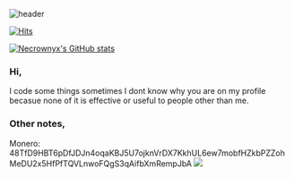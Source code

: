 ![header](https://capsule-render.vercel.app/api?type=waving&color=0:2cc973,100:a32da8&height=300&section=header&text=Hi,%20I'm%20Isaac&fontSize=70)

[![Hits](https://hits.seeyoufarm.com/api/count/incr/badge.svg?url=https%3A%2F%2Fgithub.com%2FNecrownyx%2FNecrownyx&count_bg=%2300AEFF&title_bg=%23555555&icon=&icon_color=%23E7E7E7&title=Views+Today+%2F+All+Time&edge_flat=true)](https://hits.seeyoufarm.com)

[![Necrownyx's GitHub stats](https://github-readme-stats.vercel.app/api?username=necrownyx&count_private=true&include_all_commits=true&theme=synthwave)](https://github.com/anuraghazra/github-readme-stats)

### Hi,
I code some things sometimes I dont know why you are on my profile becasue none of it is effective or useful to people other than me.

### Other notes,
Monero: 48TfD9HBT6pDfJDJn4oqaKBJ5U7ojknVrDX7KkhUL6ew7mobfHZkbPZZohMeDU2x5HfPfTQVLnwoFQgS3qAifbXmRempJbA
![](https://hit.yhype.me/github/profile?user_id=79072303)
